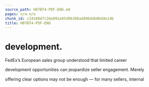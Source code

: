 ```yaml
---
source_path: H07BT4-PDF-ENG.md
pages: n/a-n/a
chunk_id: c2418047c26e891e05d96398ad896d4b0bdde14b
title: H07BT4-PDF-ENG
---
```

# development.

FedEx’s European sales group understood that limited career

development opportunities can jeopardize seller engagement. Merely

oﬀering clear options may not be enough — for many sellers, internal
